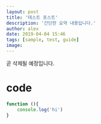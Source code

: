 ```yaml
---
layout: post
title: '테스트 포스트'
description: '간단한 요약 내용입니다.'
author: alex
date: 2019-04-04 15:46
tags: [sample, test, guide]
image: 
---
```


곧 삭제될 예정입니다.

# code
```js
function (){
    console.log('hi')
}
```
